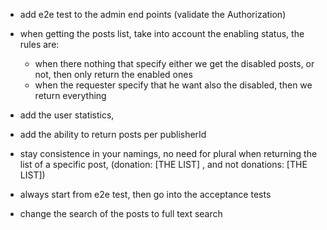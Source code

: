 - add e2e test to the admin end points (validate the Authorization)

- when getting the posts list, take into account the enabling status, the rules are:
    - when there nothing that specify either we get the disabled posts, or not, then only return the enabled ones
    - when the requester specify that he want also the disabled, then we return everything

- add the user statistics,

- add the ability to return posts per publisherId

- stay consistence in your namings, no need for plural when returning the list of a specific post, (donation: [THE LIST]
  , and not donations: [THE LIST])

- always start from e2e test, then go into the acceptance tests

- change the search of the posts to full text search